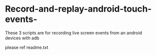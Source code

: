 # Record-and-replay-android-touch-events-

These 3 scripts are for recording live screen events from an android devices with adb

please ref readme.txt
